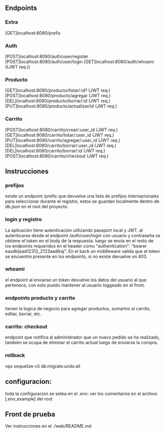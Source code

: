 ## Endpoints

### Extra

[GET]localhost:8080/prefix

### Auth

[POST]localhost:8080/auth/user/register
[POST]localhost:8080/auth/user/login
[GET]localhost:8080/auth/whoami ((JWT req.))

### Producto

[GET]localhost:8080/producto/listar/:id? (JWT req.)
[POST]localhost:8080/producto/agregar (JWT req.)
[DEL]localhost:8080/producto/borrar/:id (JWT req.)
[PUT]localhost:8080/producto/actualizar/id (JWT req.)

### Carrito

[POST]localhost:8080/carrito/crear/:user_id (JWT req.)
[GET]localhost:8080/carrito/listar/:user_id (JWT req.)
[PUT]localhost:8080/carrito/agregar/:user_id (JWT req.)
[DEL]localhost:8080/carrito/borrar/:user_id (JWT req.)
[DEL]localhost:8080/carrito/borrar/:id (JWT req.)
[POST]localhost:8080/carrito/checkout (JWT req.)

## Instrucciones

### prefijos

existe un endpoint /prefix que devuelve una lista de prefijos internacionales para seleccionar durante el registro, estos se guardan localmente dentro de db.json en el root del proyecto.

### login y registro

La aplicación tiene autenticación utilizando passport local y JWT. al autenticarse desde el endpoint /auth/user/login con usuario y contraseña se obtiene el token en el body de la respuesta.
luego se envía en el resto de los endpoints requeridos en el header como "authentication": "bearer easdkljsad12312_2123aadlkaj". En el back un middleware valida que el token se encuentre presente en los endpoints, si no existe devuelve un 403.

### whoami

el endpoint al enviarse un token devuelve los datos del usuario al que pertenece, con esto puedo mantener al usuario loggeado en el front.

### endpoints producto y carrito

tienen la logica de negocio para agregar productos, sumarlos al carrito, editar, borrar, etc.

### carrito: checkout

endpoint que notifica al administrador que un nuevo pedido se ha realizado, también se ocupa de eliminar el carrito actual luego de enviarse la compra.

### rollback

npx sequelize-cli db:migrate:undo:all

## configuracion:

toda la configuracion se setea en el .env: ver los comentarios en el archivo [.env_example] del root

## Front de prueba

Ver instrucciones en el ./web/README.md
